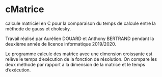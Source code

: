 # cMatrice

calcule matriciel en C pour la comparaison du temps de calcule entre la méthode de gauss et cholesky.

Travail réalisé par Aurélien DOUARD et Anthony BERTRAND pendant la deuxième année de licence informatique 2019/2020.

Le programme calcule des matrice avec une dimension croissante est relève le temps d’exécution de la fonction de résolution. On compare les deux méthode par rapport a la dimension de la matrice et le temps d’exécution.
